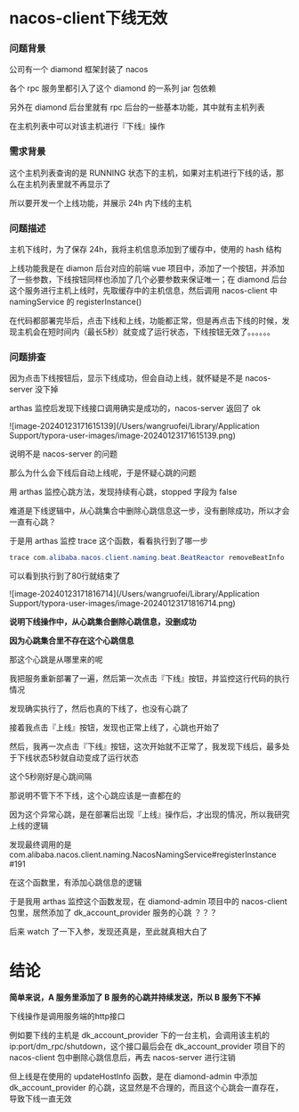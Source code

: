 # nacos-client下线无效



### 问题背景

公司有一个 diamond 框架封装了 nacos

各个 rpc 服务里都引入了这个 diamond 的一系列 jar 包依赖



另外在 diamond 后台里就有 rpc 后台的一些基本功能，其中就有主机列表



在主机列表中可以对该主机进行『下线』操作



### 需求背景

这个主机列表查询的是 RUNNING 状态下的主机，如果对主机进行下线的话，那么在主机列表里就不再显示了

所以要开发一个上线功能，并展示 24h 内下线的主机



### 问题描述

主机下线时，为了保存 24h，我将主机信息添加到了缓存中，使用的 hash 结构

上线功能我是在 diamon 后台对应的前端 vue 项目中，添加了一个按钮，并添加了一些参数，下线按钮同样也添加了几个必要参数来保证唯一；在 diamond 后台这个服务进行主机上线时，先取缓存中的主机信息，然后调用 nacos-client 中 namingService 的 registerInstance() 

在代码都部署完毕后，点击下线和上线，功能都正常，但是再点击下线的时候，发现主机会在短时间内（最长5秒）就变成了运行状态，下线按钮无效了。。。。。。



### 问题排查

因为点击下线按钮后，显示下线成功，但会自动上线，就怀疑是不是 nacos-server 没下掉

arthas 监控后发现下线接口调用确实是成功的，nacos-server 返回了 ok

![image-20240123171615139](/Users/wangruofei/Library/Application Support/typora-user-images/image-20240123171615139.png)




说明不是 nacos-server 的问题

那么为什么会下线后自动上线呢，于是怀疑心跳的问题

用 arthas 监控心跳方法，发现持续有心跳，stopped 字段为 false








难道是下线逻辑中，从心跳集合中删除心跳信息这一步，没有删除成功，所以才会一直有心跳？

于是用 arthas 监控 trace 这个函数，看看执行到了哪一步







```java
trace com.alibaba.nacos.client.naming.beat.BeatReactor removeBeatInfo
```

可以看到执行到了80行就结束了

![image-20240123171816714](/Users/wangruofei/Library/Application Support/typora-user-images/image-20240123171816714.png)


**说明下线操作中，从心跳集合删除心跳信息，没删成功**

**因为心跳集合里不存在这个心跳信息**

那这个心跳是从哪里来的呢

我把服务重新部署了一遍，然后第一次点击『下线』按钮，并监控这行代码的执行情况









发现确实执行了，然后也真的下线了，也没有心跳了










接着我点击『上线』按钮，发现也正常上线了，心跳也开始了

 

然后，我再一次点击『下线』按钮，这次开始就不正常了，我发现下线后，最多处于下线状态5秒就自动变成了运行状态

这个5秒刚好是心跳间隔

 

那说明不管下不下线，这个心跳应该是一直都在的

 

因为这个异常心跳，是在部署后出现『上线』操作后，才出现的情况，所以我研究上线的逻辑

发现最终调用的是 com.alibaba.nacos.client.naming.NacosNamingService#registerInstance #191

在这个函数里，有添加心跳信息的逻辑









于是我用 arthas 监控这个函数发现，在 diamond-admin 项目中的 nacos-client 包里，居然添加了 dk_account_provider 服务的心跳 ？？？












后来 watch 了一下入参，发现还真是，至此就真相大白了

 

# 结论

**简单来说，A 服务里添加了 B 服务的心跳并持续发送，所以 B 服务下不掉**

下线操作是调用服务端的http接口

例如要下线的主机是 dk_account_provider 下的一台主机，会调用该主机的 ip:port/dm_rpc/shutdown，这个接口最后会在 dk_account_provider 项目下的 nacos-client 包中删除心跳信息后，再去 nacos-server 进行注销

但上线是在使用的 updateHostInfo 函数，是在 diamond-admin 中添加 dk_account_provider 的心跳，这显然是不合理的，而且这个心跳会一直存在，导致下线一直无效

